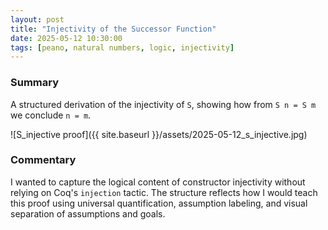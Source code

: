 ```yaml
---
layout: post
title: "Injectivity of the Successor Function"
date: 2025-05-12 10:30:00
tags: [peano, natural numbers, logic, injectivity]
---
```


### Summary

A structured derivation of the injectivity of `S`, showing how from `S n = S m` we conclude `n = m`.

![S_injective proof]({{ site.baseurl }}/assets/2025-05-12_s_injective.jpg)

### Commentary

I wanted to capture the logical content of constructor injectivity without relying on Coq's `injection` tactic. The structure reflects how I would teach this proof using universal quantification, assumption labeling, and visual separation of assumptions and goals.
